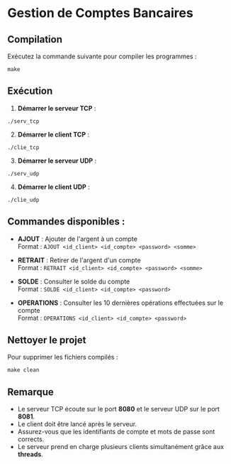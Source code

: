 # Gestion de Comptes Bancaires

## Compilation
Exécutez la commande suivante pour compiler les programmes :
```
make
```

## Exécution
1. **Démarrer le serveur TCP** :
```
./serv_tcp
```

2. **Démarrer le client TCP** :
```
./clie_tcp
```

3. **Démarrer le serveur UDP** :
```
./serv_udp
```

4. **Démarrer le client UDP** :
```
./clie_udp
```

## Commandes disponibles :
- **AJOUT** : Ajouter de l'argent à un compte  
  Format : `AJOUT <id_client> <id_compte> <password> <somme>`

- **RETRAIT** : Retirer de l'argent d'un compte  
  Format : `RETRAIT <id_client> <id_compte> <password> <somme>`

- **SOLDE** : Consulter le solde du compte  
  Format : `SOLDE <id_client> <id_compte> <password>`

- **OPERATIONS** : Consulter les 10 dernières opérations effectuées sur le compte  
  Format : `OPERATIONS <id_client> <id_compte> <password>`

## Nettoyer le projet
Pour supprimer les fichiers compilés :
```
make clean
```

## Remarque
- Le serveur TCP écoute sur le port **8080** et le serveur UDP sur le port **8081**.
- Le client doit être lancé après le serveur.
- Assurez-vous que les identifiants de compte et mots de passe sont corrects.
- Le serveur prend en charge plusieurs clients simultanément grâce aux **threads**.
